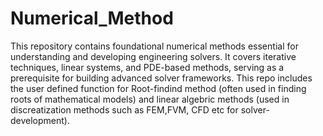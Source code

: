 # Numerical_Method
This repository contains foundational numerical methods essential for understanding and developing engineering solvers. It covers iterative techniques, linear systems, and PDE-based methods, serving as a prerequisite for building advanced solver frameworks.
This repo includes the user defined function for Root-findind method (often used in finding roots of mathematical models) and linear algebric methods (used in discreatization methods such as FEM,FVM, CFD etc for solver-development).
